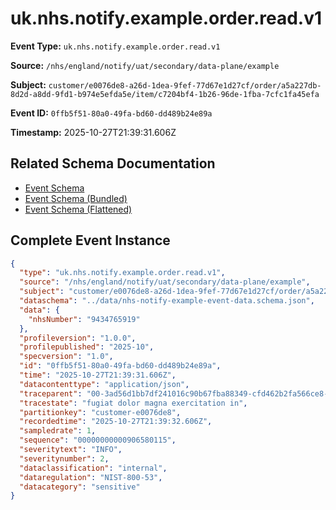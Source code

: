 # uk.nhs.notify.example.order.read.v1

**Event Type:** `uk.nhs.notify.example.order.read.v1`

**Source:** `/nhs/england/notify/uat/secondary/data-plane/example`

**Subject:** `customer/e0076de8-a26d-1dea-9fef-77d67e1d27cf/order/a5a227db-8d2d-a8dd-9fd1-b974e5efda5e/item/c7204bf4-1b26-96de-1fba-7cfc1fa45efa`

**Event ID:** `0ffb5f51-80a0-49fa-bd60-dd489b24e89a`

**Timestamp:** 2025-10-27T21:39:31.606Z

## Related Schema Documentation

- [Event Schema](../nhs-notify-example-event.schema.md)
- [Event Schema (Bundled)](../nhs-notify-example-event.bundle.schema.md)
- [Event Schema (Flattened)](../nhs-notify-example-event.flattened.schema.md)

## Complete Event Instance

```json
{
  "type": "uk.nhs.notify.example.order.read.v1",
  "source": "/nhs/england/notify/uat/secondary/data-plane/example",
  "subject": "customer/e0076de8-a26d-1dea-9fef-77d67e1d27cf/order/a5a227db-8d2d-a8dd-9fd1-b974e5efda5e/item/c7204bf4-1b26-96de-1fba-7cfc1fa45efa",
  "dataschema": "../data/nhs-notify-example-event-data.schema.json",
  "data": {
    "nhsNumber": "9434765919"
  },
  "profileversion": "1.0.0",
  "profilepublished": "2025-10",
  "specversion": "1.0",
  "id": "0ffb5f51-80a0-49fa-bd60-dd489b24e89a",
  "time": "2025-10-27T21:39:31.606Z",
  "datacontenttype": "application/json",
  "traceparent": "00-3ad56d1bb7df241016c90b67fba88349-cfd462b2fa566ce8-01",
  "tracestate": "fugiat dolor magna exercitation in",
  "partitionkey": "customer-e0076de8",
  "recordedtime": "2025-10-27T21:39:32.606Z",
  "sampledrate": 1,
  "sequence": "00000000000906580115",
  "severitytext": "INFO",
  "severitynumber": 2,
  "dataclassification": "internal",
  "dataregulation": "NIST-800-53",
  "datacategory": "sensitive"
}
```
